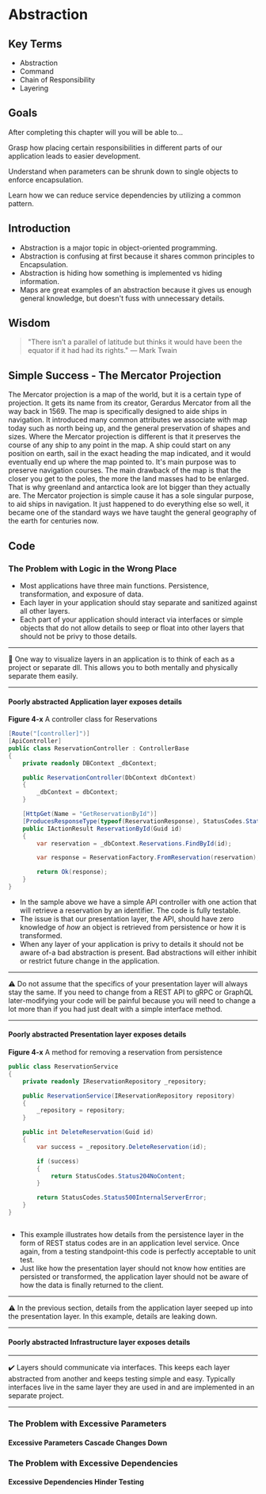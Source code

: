 # Abstraction

<!-- Chapter Concepts -->
<!-- Logic in the wrong place - data fetch/Validation/logic in app -->
<!-- Excessive parameters - Command -->
<!-- Excessive dependencies - Chain of Responsibility -->

## Key Terms

- Abstraction
- Command
- Chain of Responsibility
- Layering

## Goals

After completing this chapter will you will be able to...

Grasp how placing certain responsibilities in different parts of our application leads to easier development.

Understand when parameters can be shrunk down to single objects to enforce encapsulation.

Learn how we can reduce service dependencies by utilizing a common pattern.

## Introduction

- Abstraction is a major topic in object-oriented programming.
- Abstraction is confusing at first because it shares common principles to Encapsulation.
- Abstraction is hiding how something is implemented vs hiding information.
- Maps are great examples of an abstraction because it gives us enough general knowledge, but doesn't fuss with unnecessary details.

## Wisdom

> "There isn’t a parallel of latitude but thinks it would have been the equator if it had had its rights." ― Mark Twain

## Simple Success - The Mercator Projection

The Mercator projection is a map of the world, but it is a certain type of projection. It gets its name from its creator, Gerardus Mercator from all the way back in 1569. The map is specifically designed to aide ships in navigation. It introduced many common attributes we associate with map today such as north being up, and the general preservation of shapes and sizes. Where the Mercator projection is different is that it preserves the course of any ship to any point in the map. A ship could start on any position on earth, sail in the exact heading the map indicated, and it would eventually end up where the map pointed to. It's main purpose was to preserve navigation courses. The main drawback of the map is that the closer you get to the poles, the more the land masses had to be enlarged. That is why greenland and antarctica look are lot bigger than they actually are. The Mercator projection is simple cause it has a sole singular purpose, to aid ships in navigation. It just happened to do everything else so well, it became one of the standard ways we have taught the general geography of the earth for centuries now.

## Code

### The Problem with Logic in the Wrong Place

- Most applications have three main functions. Persistence, transformation, and exposure of data.
- Each layer in your application should stay separate and sanitized against all other layers.
- Each part of your application should interact via interfaces or simple objects that do not allow details to seep or float into other layers that should not be privy to those details.

---

:large_blue_circle: One way to visualize layers in an application is to think of each as a project or separate dll. This allows you to both mentally and physically separate them easily.

---

#### Poorly abstracted Application layer exposes details

**Figure 4-x** A controller class for Reservations

```csharp
[Route("[controller]")]
[ApiController]
public class ReservationController : ControllerBase
{
    private readonly DBContext _dbContext;

    public ReservationController(DbContext dbContext)
    {
        _dbContext = dbContext;
    }

    [HttpGet(Name = "GetReservationById")]
    [ProducesResponseType(typeof(ReservationResponse), StatusCodes.Status200OK)]
    public IActionResult ReservationById(Guid id)
    {
        var reservation = _dbContext.Reservations.FindById(id);

        var response = ReservationFactory.FromReservation(reservation);

        return Ok(response);
    }
}
```

- In the sample above we have a simple API controller with one action that will retrieve a reservation by an identifier. The code is fully testable.
- The issue is that our presentation layer, the API, should have zero knowledge of _how_ an object is retrieved from persistence or how it is transformed.
- When any layer of your application is privy to details it should not be aware of-a bad abstraction is present. Bad abstractions will either inhibit or restrict future change in the application.

---

:warning: Do not assume that the specifics of your presentation layer will always stay the same. If you need to change from a REST API to gRPC or GraphQL later-modifying your code will be painful because you will need to change a lot more than if you had just dealt with a simple interface method.

---

#### Poorly abstracted Presentation layer exposes details

**Figure 4-x** A method for removing a reservation from persistence

```csharp
public class ReservationService
{
    private readonly IReservationRepository _repository;

    public ReservationService(IReservationRepository repository)
    {
        _repository = repository;
    }

    public int DeleteReservation(Guid id)
    {
        var success = _repository.DeleteReservation(id);

        if (success)
        {
            return StatusCodes.Status204NoContent;
        }

        return StatusCodes.Status500InternalServerError;
    }
}



```

- This example illustrates how details from the persistence layer in the form of REST status codes are in an application level service. Once again, from a testing standpoint-this code is perfectly acceptable to unit test.
- Just like how the presentation layer should not know how entities are persisted or transformed, the application layer should not be aware of how the data is finally returned to the client.

---

:warning: In the previous section, details from the application layer seeped up into the presentation layer. In this example, details are leaking down.

---

#### Poorly abstracted Infrastructure layer exposes details

---

:heavy_check_mark: Layers should communicate via interfaces. This keeps each layer abstracted from another and keeps testing simple and easy. Typically interfaces live in the same layer they are used in and are implemented in an separate project.

---

### The Problem with Excessive Parameters

#### Excessive Parameters Cascade Changes Down

### The Problem with Excessive Dependencies

#### Excessive Dependencies Hinder Testing